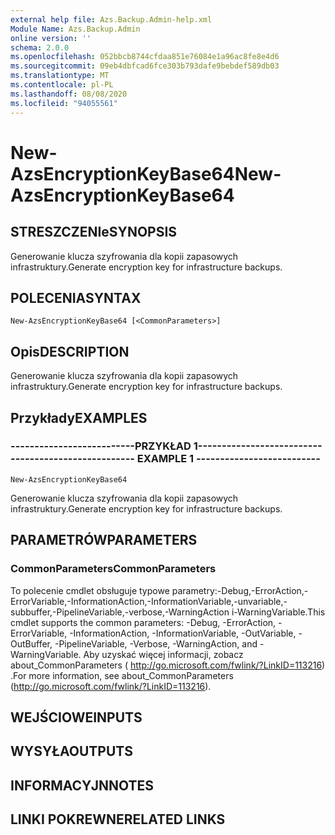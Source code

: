 ```yaml
---
external help file: Azs.Backup.Admin-help.xml
Module Name: Azs.Backup.Admin
online version: ''
schema: 2.0.0
ms.openlocfilehash: 052bbcb8744cfdaa851e76084e1a96ac8fe8e4d6
ms.sourcegitcommit: 09eb4dbfcad6fce303b793dafe9bebdef589db03
ms.translationtype: MT
ms.contentlocale: pl-PL
ms.lasthandoff: 08/08/2020
ms.locfileid: "94055561"
---
```

# <span data-ttu-id="d0288-101">New-AzsEncryptionKeyBase64</span><span class="sxs-lookup"><span data-stu-id="d0288-101">New-AzsEncryptionKeyBase64</span></span>

## <span data-ttu-id="d0288-102">STRESZCZENIe</span><span class="sxs-lookup"><span data-stu-id="d0288-102">SYNOPSIS</span></span>
<span data-ttu-id="d0288-103">Generowanie klucza szyfrowania dla kopii zapasowych infrastruktury.</span><span class="sxs-lookup"><span data-stu-id="d0288-103">Generate encryption key for infrastructure backups.</span></span>

## <span data-ttu-id="d0288-104">POLECENIA</span><span class="sxs-lookup"><span data-stu-id="d0288-104">SYNTAX</span></span>

```
New-AzsEncryptionKeyBase64 [<CommonParameters>]
```

## <span data-ttu-id="d0288-105">Opis</span><span class="sxs-lookup"><span data-stu-id="d0288-105">DESCRIPTION</span></span>
<span data-ttu-id="d0288-106">Generowanie klucza szyfrowania dla kopii zapasowych infrastruktury.</span><span class="sxs-lookup"><span data-stu-id="d0288-106">Generate encryption key for infrastructure backups.</span></span>

## <span data-ttu-id="d0288-107">Przykłady</span><span class="sxs-lookup"><span data-stu-id="d0288-107">EXAMPLES</span></span>

### <span data-ttu-id="d0288-108">--------------------------PRZYKŁAD 1--------------------------</span><span class="sxs-lookup"><span data-stu-id="d0288-108">-------------------------- EXAMPLE 1 --------------------------</span></span>
```
New-AzsEncryptionKeyBase64
```

<span data-ttu-id="d0288-109">Generowanie klucza szyfrowania dla kopii zapasowych infrastruktury.</span><span class="sxs-lookup"><span data-stu-id="d0288-109">Generate encryption key for infrastructure backups.</span></span>

## <span data-ttu-id="d0288-110">PARAMETRÓW</span><span class="sxs-lookup"><span data-stu-id="d0288-110">PARAMETERS</span></span>

### <span data-ttu-id="d0288-111">CommonParameters</span><span class="sxs-lookup"><span data-stu-id="d0288-111">CommonParameters</span></span>
<span data-ttu-id="d0288-112">To polecenie cmdlet obsługuje typowe parametry:-Debug,-ErrorAction,-ErrorVariable,-InformationAction,-InformationVariable,-unvariable,-subbuffer,-PipelineVariable,-verbose,-WarningAction i-WarningVariable.</span><span class="sxs-lookup"><span data-stu-id="d0288-112">This cmdlet supports the common parameters: -Debug, -ErrorAction, -ErrorVariable, -InformationAction, -InformationVariable, -OutVariable, -OutBuffer, -PipelineVariable, -Verbose, -WarningAction, and -WarningVariable.</span></span> <span data-ttu-id="d0288-113">Aby uzyskać więcej informacji, zobacz about_CommonParameters ( http://go.microsoft.com/fwlink/?LinkID=113216) .</span><span class="sxs-lookup"><span data-stu-id="d0288-113">For more information, see about_CommonParameters (http://go.microsoft.com/fwlink/?LinkID=113216).</span></span>

## <span data-ttu-id="d0288-114">WEJŚCIOWE</span><span class="sxs-lookup"><span data-stu-id="d0288-114">INPUTS</span></span>

## <span data-ttu-id="d0288-115">WYSYŁA</span><span class="sxs-lookup"><span data-stu-id="d0288-115">OUTPUTS</span></span>

## <span data-ttu-id="d0288-116">INFORMACYJN</span><span class="sxs-lookup"><span data-stu-id="d0288-116">NOTES</span></span>

## <span data-ttu-id="d0288-117">LINKI POKREWNE</span><span class="sxs-lookup"><span data-stu-id="d0288-117">RELATED LINKS</span></span>

